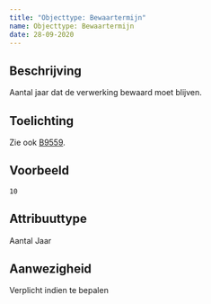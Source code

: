 ```yaml
---
title: "Objecttype: Bewaartermijn"
name: Objecttype: Bewaartermijn
date: 28-09-2020
---
```


## Beschrijving
Aantal jaar dat de verwerking bewaard moet blijven.

## Toelichting
Zie ook [B9559](./achtergronddocumentatie/ontwerp/artefacten/9559.md).

## Voorbeeld
`10`

## Attribuuttype
Aantal Jaar

## Aanwezigheid
Verplicht indien te bepalen
